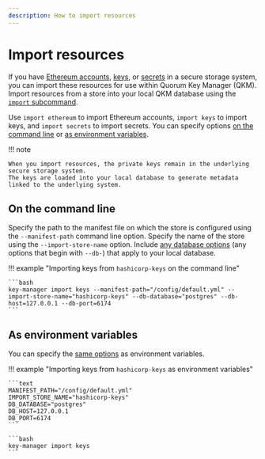 ```yaml
---
description: How to import resources
---
```


# Import resources

If you have [Ethereum accounts](../Concepts/Stores.md#ethereum-store), [keys](../Concepts/Stores.md#key-store), or
[secrets](../Concepts/Stores.md#secret-store) in a secure storage system, you can import these resources for use
within Quorum Key Manager (QKM).
Import resources from a store into your local QKM database using the [`import` subcommand](../Reference/CLI/CLI-Subcommands.md#import).

Use `import ethereum` to import Ethereum accounts, `import keys` to import keys, and `import secrets` to import secrets.
You can specify options [on the command line](#on-the-command-line) or [as environment variables](#as-environment-variables).

!!! note

    When you import resources, the private keys remain in the underlying secure storage system.
    The keys are loaded into your local database to generate metadata linked to the underlying system.

## On the command line

Specify the path to the manifest file on which the store is configured using the `--manifest-path` command line option.
Specify the name of the store using the `--import-store-name` option.
Include [any database options](../Reference/CLI/CLI-Syntax.md#db-database) (any options that begin with `--db-`) that
apply to your local database.

!!! example "Importing keys from `hashicorp-keys` on the command line"

    ```bash
    key-manager import keys --manifest-path="/config/default.yml" --import-store-name="hashicorp-keys" --db-database="postgres" --db-host=127.0.0.1 --db-port=6174
    ```

## As environment variables

You can specify the [same options](#on-the-command-line) as environment variables.

!!! example "Importing keys from `hashicorp-keys` as environment variables"

    ```text
    MANIFEST_PATH="/config/default.yml"
    IMPORT_STORE_NAME="hashicorp-keys"
    DB_DATABASE="postgres"
    DB_HOST=127.0.0.1
    DB_PORT=6174
    ```

    ```bash
    key-manager import keys
    ```
